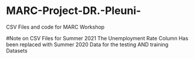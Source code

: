# MARC-Project-DR.-Pleuni-
CSV Files and code for MARC Workshop

#Note on CSV Files for Summer 2021
The Unemployment Rate Column Has been replaced with Summer 2020 Data for the testing AND training Datasets
